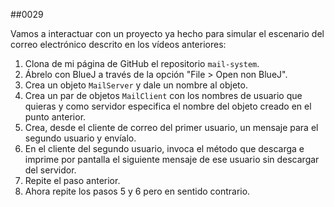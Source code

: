 ##0029

Vamos a interactuar con un proyecto ya hecho para simular el escenario del correo electrónico descrito en los vídeos anteriores:

1. Clona de mi página de GitHub el repositorio `mail-system`.
2. Ábrelo con BlueJ a través de la opción "File > Open non BlueJ".
3. Crea un objeto `MailServer` y dale un nombre al objeto.
4. Crea un par de objetos `MailClient` con los nombres de usuario que quieras y como servidor especifica el nombre del objeto creado en el punto anterior.
5. Crea, desde el cliente de correo del primer usuario, un mensaje para el segundo usuario y envíalo.
6. En el cliente del segundo usuario, invoca el método que descarga e imprime por pantalla el siguiente mensaje de ese usuario sin descargar del servidor.
7. Repite el paso anterior.
8. Ahora repite los pasos 5 y 6 pero en sentido contrario.
